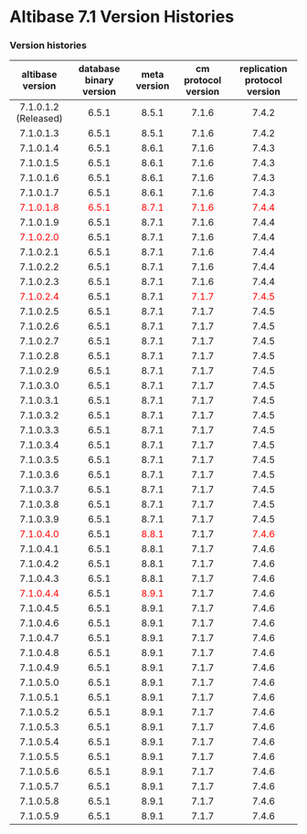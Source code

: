 # Altibase 7.1 Version Histories

### Version histories

| altibase version                   | database binary version        | meta version                   | cm protocol version            | replication protocol version   |
| :--------------------------------: | :----------------------------: | :----------------------------: | :----------------------------: | :----------------------------: |
| 7.1.0.1.2  </br>(Released)         | 6.5.1                          | 8.5.1                          | 7.1.6                          | 7.4.2                          |
| 7.1.0.1.3                          | 6.5.1                          | 8.5.1                          | 7.1.6                          | 7.4.2                          |
| 7.1.0.1.4                          | 6.5.1                          | 8.6.1                          | 7.1.6                          | 7.4.3                          |
| 7.1.0.1.5                          | 6.5.1                          | 8.6.1                          | 7.1.6                          | 7.4.3                          |
| 7.1.0.1.6                          | 6.5.1                          | 8.6.1                          | 7.1.6                          | 7.4.3                          |
| 7.1.0.1.7                          | 6.5.1                          | 8.6.1                          | 7.1.6                          | 7.4.3                          |
| <font color="red">7.1.0.1.8</font> | <font color="red">6.5.1</font> | <font color="red">8.7.1</font> | <font color="red">7.1.6</font> | <font color="red">7.4.4</font> |
| 7.1.0.1.9                          | 6.5.1                          | 8.7.1                          | 7.1.6                          | 7.4.4                          |
| <font color="red">7.1.0.2.0</font> | 6.5.1                          | 8.7.1                          | 7.1.6                          | 7.4.4                          |
| 7.1.0.2.1                          | 6.5.1                          | 8.7.1                          | 7.1.6                          | 7.4.4                          |
| 7.1.0.2.2                          | 6.5.1                          | 8.7.1                          | 7.1.6                          | 7.4.4                          |
| 7.1.0.2.3                          | 6.5.1                          | 8.7.1                          | 7.1.6                          | 7.4.4                          |
| <font color="red">7.1.0.2.4</font> | 6.5.1                          | 8.7.1                          | <font color="red">7.1.7</font> | <font color="red">7.4.5</font> |
| 7.1.0.2.5                          | 6.5.1                          | 8.7.1                          | 7.1.7                          | 7.4.5                          |
| 7.1.0.2.6                          | 6.5.1                          | 8.7.1                          | 7.1.7                          | 7.4.5                          |
| 7.1.0.2.7                          | 6.5.1                          | 8.7.1                          | 7.1.7                          | 7.4.5                          |
| 7.1.0.2.8                          | 6.5.1                          | 8.7.1                          | 7.1.7                          | 7.4.5                          |
| 7.1.0.2.9                          | 6.5.1                          | 8.7.1                          | 7.1.7                          | 7.4.5                          |
| 7.1.0.3.0                          | 6.5.1                          | 8.7.1                          | 7.1.7                          | 7.4.5                          |
| 7.1.0.3.1                          | 6.5.1                          | 8.7.1                          | 7.1.7                          | 7.4.5                          |
| 7.1.0.3.2                          | 6.5.1                          | 8.7.1                          | 7.1.7                          | 7.4.5                          |
| 7.1.0.3.3                          | 6.5.1                          | 8.7.1                          | 7.1.7                          | 7.4.5                          |
| 7.1.0.3.4                          | 6.5.1                          | 8.7.1                          | 7.1.7                          | 7.4.5                          |
| 7.1.0.3.5                          | 6.5.1                          | 8.7.1                          | 7.1.7                          | 7.4.5                          |
| 7.1.0.3.6                          | 6.5.1                          | 8.7.1                          | 7.1.7                          | 7.4.5                          |
| 7.1.0.3.7                          | 6.5.1                          | 8.7.1                          | 7.1.7                          | 7.4.5                          |
| 7.1.0.3.8                          | 6.5.1                          | 8.7.1                          | 7.1.7                          | 7.4.5                          |
| 7.1.0.3.9                          | 6.5.1                          | 8.7.1                          | 7.1.7                          | 7.4.5                          |
| <font color="red">7.1.0.4.0</font> | 6.5.1                          | <font color="red">8.8.1</font> | 7.1.7                          | <font color="red">7.4.6</font> |
| 7.1.0.4.1                          | 6.5.1                          | 8.8.1                          | 7.1.7                          | 7.4.6                          |
| 7.1.0.4.2                          | 6.5.1                          | 8.8.1                          | 7.1.7                          | 7.4.6                          |
| 7.1.0.4.3                          | 6.5.1                          | 8.8.1                          | 7.1.7                          | 7.4.6                          |
| <font color="red">7.1.0.4.4</font> | 6.5.1                          | <span style="color:red">8.9.1</span> | 7.1.7                          | 7.4.6                          |
| 7.1.0.4.5                          | 6.5.1                          | 8.9.1                          | 7.1.7                          | 7.4.6                          |
| 7.1.0.4.6                          | 6.5.1                          | 8.9.1                          | 7.1.7                          | 7.4.6                          |
| 7.1.0.4.7                          | 6.5.1                          | 8.9.1                          | 7.1.7                          | 7.4.6                          |
| 7.1.0.4.8                          | 6.5.1                          | 8.9.1                          | 7.1.7                          | 7.4.6                          |
| 7.1.0.4.9                          | 6.5.1                          | 8.9.1                          | 7.1.7                          | 7.4.6                          |
| 7.1.0.5.0                          | 6.5.1                          | 8.9.1                          | 7.1.7                          | 7.4.6                          |
| 7.1.0.5.1                          | 6.5.1                          | 8.9.1                          | 7.1.7                          | 7.4.6                          |
| 7.1.0.5.2                          | 6.5.1                          | 8.9.1                          | 7.1.7                          | 7.4.6                          |
| 7.1.0.5.3 | 6.5.1 | 8.9.1 | 7.1.7 | 7.4.6 |
| 7.1.0.5.4 | 6.5.1 | 8.9.1 | 7.1.7 | 7.4.6 |
| 7.1.0.5.5 | 6.5.1 | 8.9.1 | 7.1.7 | 7.4.6 |
| 7.1.0.5.6 | 6.5.1 | 8.9.1 | 7.1.7 | 7.4.6 |
| 7.1.0.5.7 | 6.5.1 | 8.9.1 | 7.1.7 | 7.4.6 |
| 7.1.0.5.8 |             6.5.1              |                8.9.1                 |             7.1.7              | 7.4.6 |
| 7.1.0.5.9 | 6.5.1 |                8.9.1                 |             7.1.7              | 7.4.6 |

